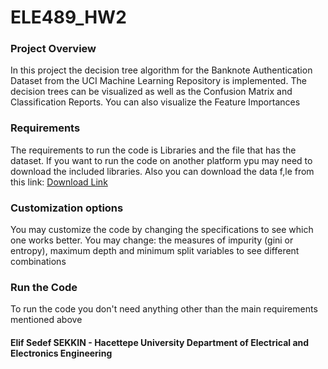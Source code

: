 # ELE489_HW2
### Project Overview
In this project the decision tree algorithm for the Banknote Authentication 
Dataset from the UCI Machine Learning Repository is implemented. 
The decision trees can be visualized as well as the Confusion Matrix and Classification Reports.
You can also visualize the Feature Importances
### Requirements
The requirements to run the code is Libraries and the file that has the dataset. If you want to run the code on another platform ypu may need to download the included libraries. Also you can download the data f,le from this link: [Download Link](https://archive.ics.uci.edu/dataset/267/banknote+authentication)
### Customization options
You may customize the code by changing the specifications to see which one works better.
You may change: the measures of impurity (gini or entropy), maximum depth and minimum split variables to see different combinations
### Run the Code
To run the code you don't need anything other than the main requirements mentioned above

#### Elif Sedef SEKKIN - Hacettepe University Department of Electrical and Electronics Engineering
